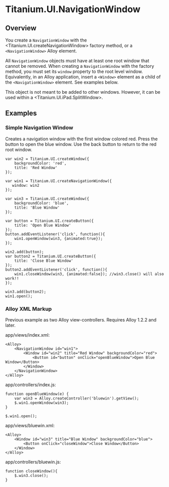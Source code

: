 # Titanium.UI.NavigationWindow

<ProxySummary/>

## Overview

You create a `NavigationWindow` with the <Titanium.UI.createNavigationWindow> factory method, or
a `<NavigationWindow>` Alloy element.

All `NavigationWindow` objects must have at least one root window that cannot be removed. When
creating a `NavigationWindow` with the factory method, you must set its `window` property to the
root level window. Equivalently, in an Alloy application, insert a `<Window>` element as a child of the
`<NavigationWindow>` element. See examples below.

This object is not meant to be added to other windows. However, it can be used within a <Titanium.UI.iPad.SplitWindow>.

## Examples

### Simple Navigation Window

Creates a navigation window with the first window colored red.
Press the button to open the blue window.
Use the back button to return to the red root window.

    var win2 = Titanium.UI.createWindow({
        backgroundColor: 'red',
        title: 'Red Window'
    });

    var win1 = Titanium.UI.createNavigationWindow({
       window: win2
    });

    var win3 = Titanium.UI.createWindow({
        backgroundColor: 'blue',
        title: 'Blue Window'
    });

    var button = Titanium.UI.createButton({
        title: 'Open Blue Window'
    });
    button.addEventListener('click', function(){
        win1.openWindow(win3, {animated:true});
    });

    win2.add(button);
    var button2 = Titanium.UI.createButton({
        title: 'Close Blue Window'
    });
    button2.addEventListener('click', function(){
        win1.closeWindow(win3, {animated:false}); //win3.close() will also work!!
    });

    win3.add(button2);
    win1.open();

### Alloy XML Markup

Previous example as two Alloy view-controllers.  Requires Alloy 1.2.2 and later.

app/views/index.xml:

    <Alloy>
        <NavigationWindow id="win1">
            <Window id="win2" title="Red Window" backgroundColor="red">
                <Button id="button" onClick="openBlueWindow">Open Blue Window</Button>
            </Window>
        </NavigationWindow>
    </Alloy>

app/controllers/index.js:

    function openBlueWindow(e) {
        var win3 = Alloy.createController('bluewin').getView();
        $.win1.openWindow(win3);
    }

    $.win1.open();

app/views/bluewin.xml:

    <Alloy>
        <Window id="win3" title="Blue Window" backgroundColor="blue">
            <Button onClick="closeWindow">Close Window</Button>
        </Window>
    </Alloy>

app/controllers/bluewin.js:

    function closeWindow(){
        $.win3.close();
    }

<ApiDocs/>
